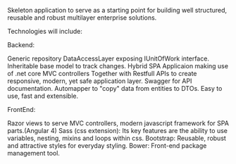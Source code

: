 Skeleton application to serve as a starting point for building well structured, reusable and robust multilayer enterprise solutions.

Technologies will include:    


Backend:

Generic repository DataAccessLayer exposing IUnitOfWork interface.    
Inheritable base model to track changes.
Hybrid SPA Applicaion making use of .net core MVC controllers Together with Restfull APIs to create responsive, modern, yet safe application layer.
Swagger for API documentation.
Automapper to "copy" data from entities to DTOs. Easy to use, fast and extensible.


FrontEnd:

Razor views to serve MVC controllers, modern javascript framework for SPA parts.(Angular 4)
Sass (css extension):  Its key features are the ability to use variables, nesting, mixins and loops within css.
Bootstrap: Reusable, robust and attractive styles for everyday styling.
Bower: Front-end package management tool.
